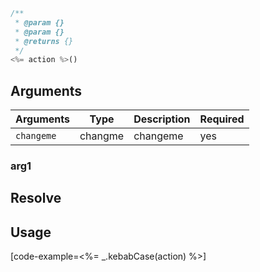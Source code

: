 ```javascript
/**
 * @param {}
 * @param {}
 * @returns {}
 */
<%= action %>()
```

## Arguments

| Arguments    | Type    | Description | Required
|--------------|---------|-------------|----------
| ``changeme`` | changme | changeme    | yes

### __arg1__

## Resolve

## Usage

[code-example=<%= _.kebabCase(action) %>]
